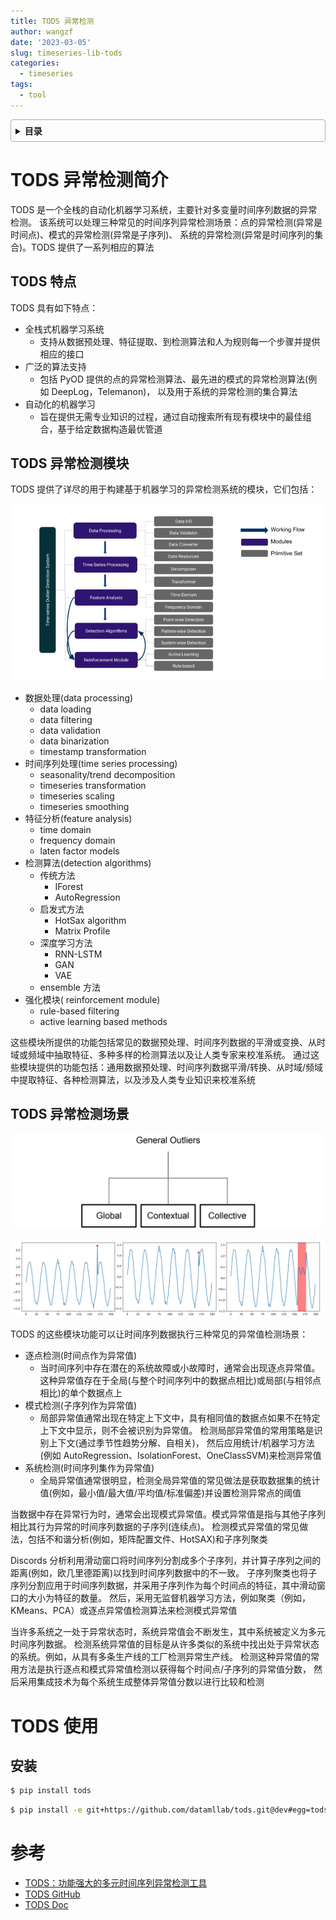 ```yaml
---
title: TODS 异常检测
author: wangzf
date: '2023-03-05'
slug: timeseries-lib-tods
categories:
  - timeseries
tags:
  - tool
---
```


<style>
details {
    border: 1px solid #aaa;
    border-radius: 4px;
    padding: .5em .5em 0;
}
summary {
    font-weight: bold;
    margin: -.5em -.5em 0;
    padding: .5em;
}
details[open] {
    padding: .5em;
}
details[open] summary {
    border-bottom: 1px solid #aaa;
    margin-bottom: .5em;
}
img {
    pointer-events: none;
}
</style>

<details><summary>目录</summary><p>

- [TODS 异常检测简介](#tods-异常检测简介)
  - [TODS 特点](#tods-特点)
  - [TODS 异常检测模块](#tods-异常检测模块)
  - [TODS 异常检测场景](#tods-异常检测场景)
- [TODS 使用](#tods-使用)
  - [安装](#安装)
- [参考](#参考)
</p></details><p></p>

# TODS 异常检测简介

TODS 是一个全栈的自动化机器学习系统，主要针对多变量时间序列数据的异常检测。
该系统可以处理三种常见的时间序列异常检测场景：点的异常检测(异常是时间点)、模式的异常检测(异常是子序列)、
系统的异常检测(异常是时间序列的集合)。TODS 提供了一系列相应的算法

## TODS 特点

TODS 具有如下特点：

* 全栈式机器学习系统
    - 支持从数据预处理、特征提取、到检测算法和人为规则每一个步骤并提供相应的接口
* 广泛的算法支持
    - 包括 PyOD 提供的点的异常检测算法、最先进的模式的异常检测算法(例如 DeepLog，Telemanon)，
      以及用于系统的异常检测的集合算法
* 自动化的机器学习
    - 旨在提供无需专业知识的过程，通过自动搜索所有现有模块中的最佳组合，基于给定数据构造最优管道

## TODS 异常检测模块

TODS 提供了详尽的用于构建基于机器学习的异常检测系统的模块，它们包括：

![img](images/tods.png)

* 数据处理(data processing)
    - data loading
    - data filtering
    - data validation
    - data binarization
    - timestamp transformation
* 时间序列处理(time series processing)
    - seasonality/trend decomposition
    - timeseries transformation
    - timeseries scaling
    - timeseries smoothing
* 特征分析(feature analysis)
    - time domain
    - frequency domain
    - laten factor models
* 检测算法(detection algorithms)
    - 传统方法
        - IForest
        - AutoRegression
    - 启发式方法
        - HotSax algorithm
        - Matrix Profile
    - 深度学习方法
        - RNN-LSTM
        - GAN
        - VAE
    - ensemble 方法
* 强化模块( reinforcement module)
    - rule-based filtering
    - active learning based methods

这些模块所提供的功能包括常见的数据预处理、时间序列数据的平滑或变换、从时域或频域中抽取特征、多种多样的检测算法以及让人类专家来校准系统。
通过这些模块提供的功能包括：通用数据预处理、时间序列数据平滑/转换、从时域/频域中提取特征、各种检测算法，以及涉及人类专业知识来校准系统

## TODS 异常检测场景

![img](images/tranditional_type.png)

![img](images/tranditional_type3.png)

TODS 的这些模块功能可以让时间序列数据执行三种常见的异常值检测场景：

* 逐点检测(时间点作为异常值)
    - 当时间序列中存在潜在的系统故障或小故障时，通常会出现逐点异常值。
      这种异常值存在于全局(与整个时间序列中的数据点相比)或局部(与相邻点相比)的单个数据点上
* 模式检测(子序列作为异常值)
    - 局部异常值通常出现在特定上下文中，具有相同值的数据点如果不在特定上下文中显示，则不会被识别为异常值。
      检测局部异常值的常用策略是识别上下文(通过季节性趋势分解、自相关)，
      然后应用统计/机器学习方法(例如 AutoRegression、IsolationForest、OneClassSVM)来检测异常值
* 系统检测(时间序列集作为异常值)
    - 全局异常值通常很明显，检测全局异常值的常见做法是获取数据集的统计值(例如，最小值/最大值/平均值/标准偏差)并设置检测异常点的阈值

当数据中存在异常行为时，通常会出现模式异常值。模式异常值是指与其他子序列相比其行为异常的时间序列数据的子序列(连续点)。
检测模式异常值的常见做法，包括不和谐分析(例如，矩阵配置文件、HotSAX)和子序列聚类

Discords 分析利用滑动窗口将时间序列分割成多个子序列，并计算子序列之间的距离(例如，欧几里德距离)以找到时间序列数据中的不一致。
子序列聚类也将子序列分割应用于时间序列数据，并采用子序列作为每个时间点的特征，其中滑动窗口的大小为特征的数量。
然后，采用无监督机器学习方法，例如聚类（例如，KMeans、PCA）或逐点异常值检测算法来检测模式异常值

当许多系统之一处于异常状态时，系统异常值会不断发生，其中系统被定义为多元时间序列数据。
检测系统异常值的目标是从许多类似的系统中找出处于异常状态的系统。例如，从具有多条生产线的工厂检测异常生产线。
检测这种异常值的常用方法是执行逐点和模式异常值检测以获得每个时间点/子序列的异常值分数，
然后采用集成技术为每个系统生成整体异常值分数以进行比较和检测

# TODS 使用

## 安装

```bash
$ pip install tods
```

```bash
$ pip install -e git+https://github.com/datamllab/tods.git@dev#egg=tods 
```



# 参考

* [TODS：功能强大的多元时间序列异常检测工具](https://mp.weixin.qq.com/s/seAk389JPZccD24iljzmXg)
* [TODS GitHub](https://github.com/datamllab/tods/tree/benchmark)
* [TODS Doc](https://tods-doc.github.io/)

